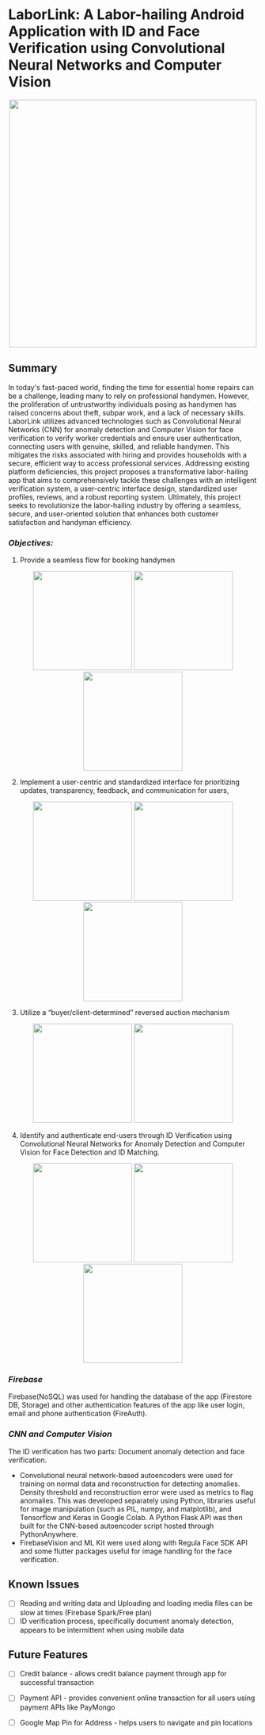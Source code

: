 # LaborLink: A Labor-hailing Android Application with ID and Face Verification using Convolutional Neural Networks and Computer Vision

<p align="center">
   <img src="https://github.com/user-attachments/assets/26de2615-cf9c-4e55-aa98-1d57d9439e09" width="500" />
</p>

## Summary

In today's fast-paced world, finding the time for essential home repairs can be a challenge, leading many to rely on professional handymen. However, the proliferation of untrustworthy individuals posing as handymen has raised concerns about theft, subpar work, and a lack of necessary skills. LaborLink utilizes advanced technologies such as Convolutional Neural Networks (CNN) for anomaly detection and Computer Vision for face verification to verify worker credentials and ensure user authentication, connecting users with genuine, skilled, and reliable handymen. This mitigates the risks associated with hiring and provides households with a secure, efficient way to access professional services. Addressing existing platform deficiencies, this project proposes a transformative labor-hailing app that aims to comprehensively tackle these challenges with an intelligent verification system, a user-centric interface design, standardized user profiles, reviews, and a robust reporting system. Ultimately, this project seeks to revolutionize the labor-hailing industry by offering a seamless, secure, and user-oriented solution that enhances both customer satisfaction and handyman efficiency.

### *Objectives:*
1. Provide a seamless flow for booking handymen
<p align="center">
   <img src="https://github.com/user-attachments/assets/666a4176-e5da-40b3-85ff-75ea997d62e5" width="200" />
   <img src="https://github.com/user-attachments/assets/99e5a844-b30b-441e-a2b4-c68dca56e9fc" width="200" />
   <img src="https://github.com/user-attachments/assets/ec2d38d9-55e4-498f-8d90-c63042bdbb6d" width="200" />
</p>

2. Implement a user-centric and standardized interface for prioritizing updates, transparency, feedback, and communication for users,
<p align="center">
   <img src="https://github.com/user-attachments/assets/504102ac-3f6c-405a-9556-9207ba56d445" width="200" />
   <img src="https://github.com/user-attachments/assets/128925ed-c0ae-409a-8ff0-ff7598e4a4f9" width="200" />
   <img src="https://github.com/user-attachments/assets/e606223f-d33f-4a45-908a-71632114e688" width="200" />
</p>

3. Utilize a “buyer/client-determined” reversed auction mechanism
<p align="center">
   <img src="https://github.com/user-attachments/assets/a195a8a0-857f-417f-8548-534f4dfc5870" width="200" />
   <img src="https://github.com/user-attachments/assets/7c5ed693-0c8f-44be-b147-b8d26578f971" width="200" />
</p>

4. Identify and authenticate end-users through ID Verification using Convolutional Neural Networks for Anomaly Detection and Computer Vision for Face Detection and ID Matching.
<p align="center">
   <img src="https://github.com/user-attachments/assets/c8ba231f-a48a-4b94-823a-ff5f412e9886" width="200" />
   <img src="https://github.com/user-attachments/assets/97288093-1960-4b2a-9931-7b7c673c9b5d" width="200" />
   <img src="https://github.com/user-attachments/assets/849a38e4-84b3-4401-b1be-24f72a9905be" width="200" />
</p>

### *Firebase*
Firebase(NoSQL) was used for handling the database of the app (Firestore DB, Storage) and other authentication features of the app like user login, email and phone authentication (FireAuth).

### *CNN and Computer Vision*
The ID verification has two parts: Document anomaly detection and face verification. 
- Convolutional neural network-based autoencoders were used for training on normal data and reconstruction for detecting anomalies. Density threshold and reconstruction error were used as metrics to flag anomalies. This was developed separately using Python, libraries useful for image manipulation (such as PIL, numpy, and matplotlib), and Tensorflow and Keras in Google Colab. A Python Flask API was then built for the CNN-based autoencoder script hosted through PythonAnywhere.
- FirebaseVision and ML Kit were used along with Regula Face SDK API and some flutter packages useful for image handling for the face verification. 

## Known Issues
- [ ] Reading and writing data and Uploading and loading media files can be slow at times (Firebase Spark/Free plan)
- [ ] ID verification process, specifically document anomaly detection, appears to be intermittent when using mobile data

## Future Features
- [ ] Credit balance - allows credit balance payment through app for successful transaction
- [ ] Payment API - provides convenient online transaction for all users using payment APIs like PayMongo
- [ ] Google Map Pin for Address - helps users to navigate and pin locations




